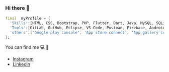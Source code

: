 ### Hi there 👋

```dart
final  myProfile = {
  'Skills':[HTML, CSS, Bootstrap, PHP, Flutter, Dart, Java, MySQL, SQLite],
  'Tools':[GitLab, GutHub, Eclipse, VS-Code, Postman, Firebase, Android-Studio, Xcode],
  'others':['Google play console', 'App store connect', 'App gallery connect', 'macOS', 'Windows']  
};
```

You can find me  :computer: :iphone:
- [Instagram](https://instagram.com/rs_luisg)
- [Linkedin](https://www.linkedin.com/in/luis-gerardo-rom%C3%A1n-s%C3%A1nchez-22ba49237)

<!--
**LGAsPen/LGAspen** is a ✨ _special_ ✨ repository because its `README.md` (this file) appears on your GitHub profile.

Here are some ideas to get you started:

- 🔭 I’m currently working on ...
- 🌱 I’m currently learning ...
- 👯 I’m looking to collaborate on ...
- 🤔 I’m looking for help with ...
- 💬 Ask me about ...
- 📫 How to reach me: ...
- 😄 Pronouns: ...
- ⚡ Fun fact: ...
-->

